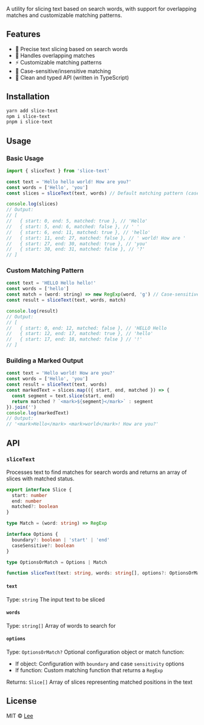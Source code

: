 
A utility for slicing text based on search words, with support for overlapping matches and customizable matching patterns.

## Features

- 🎯 Precise text slicing based on search words
- 🔄 Handles overlapping matches
- ⚡️ Customizable matching patterns
- 🎨 Case-sensitive/insensitive matching
- 📝 Clean and typed API (written in TypeScript)

## Installation

```bash
yarn add slice-text
npm i slice-text
pnpm i slice-text
```
## Usage

### Basic Usage

```js
import { sliceText } from 'slice-text'

const text = 'Hello hello world! How are you?'
const words = ['Hello', 'you']
const slices = sliceText(text, words) // Default matching pattern (case-insensitive)

console.log(slices)
// Output:
// [
//   { start: 0, end: 5, matched: true }, // 'Hello'
//   { start: 5, end: 6, matched: false }, // ' '
//   { start: 6, end: 11, matched: true }, // 'hello'
//   { start: 11, end: 27, matched: false }, // ' world! How are '
//   { start: 27, end: 30, matched: true }, // 'you'
//   { start: 30, end: 31, matched: false }, // '?'
// ]
```

### Custom Matching Pattern

```js
const text = 'HELLO Hello hello!'
const words = ['hello']
const match = (word: string) => new RegExp(word, 'g') // Case-sensitive matching
const result = sliceText(text, words, match)

console.log(result)
// Output:
// [
//   { start: 0, end: 12, matched: false }, // 'HELLO Hello 
//   { start: 12, end: 17, matched: true }, // 'hello'
//   { start: 17, end: 18, matched: false } // '!'
// ]
```

### Building a Marked Output

```js
const text = 'Hello world! How are you?'
const words = ['Hello', 'you']
const result = sliceText(text, words)
const markedText = slices.map(({ start, end, matched }) => {
  const segment = text.slice(start, end)
  return matched ? `<mark>${segment}</mark>` : segment
}).join('')
console.log(markedText)
// Output:
// '<mark>Hello</mark> <mark>world</mark>! How are you?'
```

## API

### `sliceText`

Processes text to find matches for search words and returns an array of slices with matched status.

```ts
export interface Slice {
  start: number
  end: number
  matched?: boolean
}

type Match = (word: string) => RegExp

interface Options {
  boundary?: boolean | 'start' | 'end'
  caseSensitive?: boolean
}

type OptionsOrMatch = Options | Match

function sliceText(text: string, words: string[], options?: OptionsOrMatch): Slice[]
```

#### `text`

Type: `string`
The input text to be sliced

#### `words`

Type: `string[]`
Array of words to search for

#### `options`

Type: `OptionsOrMatch?`
Optional configuration object or match function:
 - If object: Configuration with `boundary` and case `sensitivity` options
 - If function: Custom matching function that returns a `RegExp`

 Returns: `Slice[]` Array of slices representing matched positions in the text

## License

MIT © [Lee](https://github.com/hey-lee)
